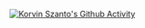 [![Korvin Szanto's Github Activity](https://github-readme-stats.vercel.app/api?username=korvinszanto&show_icons=true&theme=dark&count_private=true&include_all_commits=true&custom_title=Korvin%27s%20Github%20Stats&icon_color=B10DC9)](https://kor.vin)
